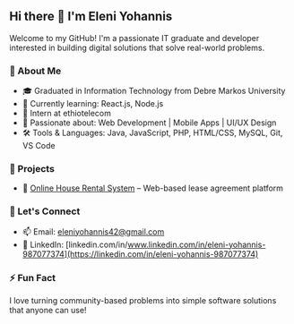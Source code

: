## Hi there 👋 I'm Eleni Yohannis

Welcome to my GitHub! I'm a passionate IT graduate and developer interested in building digital solutions that solve real-world problems.

### 🔧 About Me
- 🎓 Graduated in Information Technology from Debre Markos University
- 🌱 Currently learning: React.js, Node.js
- 💼 Intern at ethiotelecom 
- 🧠 Passionate about: Web Development | Mobile Apps | UI/UX Design
- 🛠️ Tools & Languages: Java, JavaScript, PHP, HTML/CSS, MySQL, Git, VS Code

### 🚀 Projects
- 📱 [Online House Rental System](https://github.com/Elecoo/online-house-rental) – Web-based lease agreement platform


### 🤝 Let's Connect
- 📫 Email: eleniyohannis42@gmail.com  
- 💼 LinkedIn: [linkedin.com/in/www.linkedin.com/in/eleni-yohannis-987077374](https://linkedin.com/in/eleni-yohannis-987077374)  

### ⚡ Fun Fact
I love turning community-based problems into simple software solutions that anyone can use!


